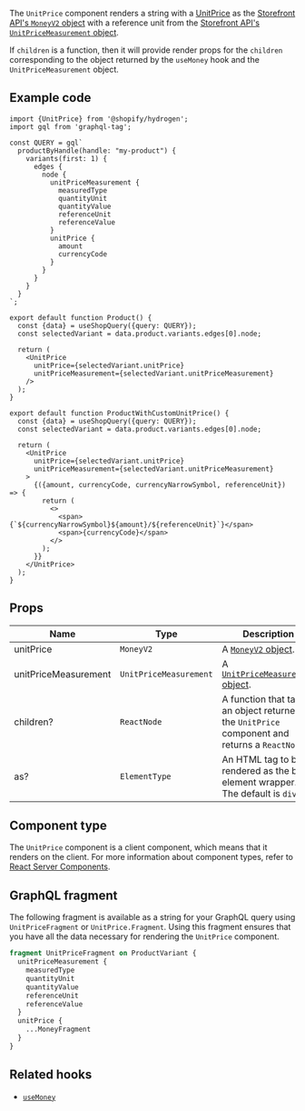 <!-- This file is generated from source code in the Shopify/hydrogen repo. Edit the files in /packages/hydrogen/src/components/UnitPrice and run 'yarn generate-docs' at the root of this repo. For more information, refer to https://github.com/Shopify/shopify-dev/blob/main/content/internal/operations/hydrogen-reference-docs.md. -->

The `UnitPrice` component renders a string with a [UnitPrice](/themes/pricing-payments/unit-pricing) as the
[Storefront API's `MoneyV2` object](/api/storefront/reference/common-objects/moneyv2) with a reference unit from the [Storefront API's `UnitPriceMeasurement` object](/api/storefront/reference/products/unitpricemeasurement).

If `children` is a function, then it will provide render props for the `children` corresponding to the object
returned by the `useMoney` hook and the `UnitPriceMeasurement` object.

## Example code

```tsx
import {UnitPrice} from '@shopify/hydrogen';
import gql from 'graphql-tag';

const QUERY = gql`
  productByHandle(handle: "my-product") {
    variants(first: 1) {
      edges {
        node {
          unitPriceMeasurement {
            measuredType
            quantityUnit
            quantityValue
            referenceUnit
            referenceValue
          }
          unitPrice {
            amount
            currencyCode
          }
        }
      }
    }
  }
`;

export default function Product() {
  const {data} = useShopQuery({query: QUERY});
  const selectedVariant = data.product.variants.edges[0].node;

  return (
    <UnitPrice
      unitPrice={selectedVariant.unitPrice}
      unitPriceMeasurement={selectedVariant.unitPriceMeasurement}
    />
  );
}

export default function ProductWithCustomUnitPrice() {
  const {data} = useShopQuery({query: QUERY});
  const selectedVariant = data.product.variants.edges[0].node;

  return (
    <UnitPrice
      unitPrice={selectedVariant.unitPrice}
      unitPriceMeasurement={selectedVariant.unitPriceMeasurement}
    >
      {({amount, currencyCode, currencyNarrowSymbol, referenceUnit}) => {
        return (
          <>
            <span>{`${currencyNarrowSymbol}${amount}/${referenceUnit}`}</span>
            <span>{currencyCode}</span>
          </>
        );
      }}
    </UnitPrice>
  );
}
```

## Props

| Name                 | Type                              | Description                                                                                      |
| -------------------- | --------------------------------- | ------------------------------------------------------------------------------------------------ |
| unitPrice            | <code>MoneyV2</code>              | A [`MoneyV2` object](/api/storefront/reference/common-objects/moneyv2).                          |
| unitPriceMeasurement | <code>UnitPriceMeasurement</code> | A [`UnitPriceMeasurement` object](/api/storefront/reference/products/unitpricemeasurement).      |
| children?            | <code>ReactNode</code>            | A function that takes an object returned by the `UnitPrice` component and returns a `ReactNode`. |
| as?                  | <code>ElementType</code>          | An HTML tag to be rendered as the base element wrapper. The default is `div`.                    |

## Component type

The `UnitPrice` component is a client component, which means that it renders on the client. For more information about component types, refer to [React Server Components](/custom-storefronts/hydrogen/framework/react-server-components).

## GraphQL fragment

The following fragment is available as a string for your GraphQL query using `UnitPriceFragment` or `UnitPrice.Fragment`. Using this fragment ensures that you have all the data necessary for rendering the `UnitPrice` component.

```graphql
fragment UnitPriceFragment on ProductVariant {
  unitPriceMeasurement {
    measuredType
    quantityUnit
    quantityValue
    referenceUnit
    referenceValue
  }
  unitPrice {
    ...MoneyFragment
  }
}
```

## Related hooks

- [`useMoney`](/api/hydrogen/hooks/primitive/usemoney)
